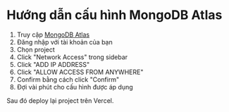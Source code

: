 # Hướng dẫn cấu hình MongoDB Atlas

1. Truy cập [MongoDB Atlas](https://cloud.mongodb.com)
2. Đăng nhập với tài khoản của bạn
3. Chọn project
4. Click "Network Access" trong sidebar
5. Click "ADD IP ADDRESS"
6. Click "ALLOW ACCESS FROM ANYWHERE"
7. Confirm bằng cách click "Confirm"
8. Đợi vài phút cho cấu hình được áp dụng

Sau đó deploy lại project trên Vercel.
